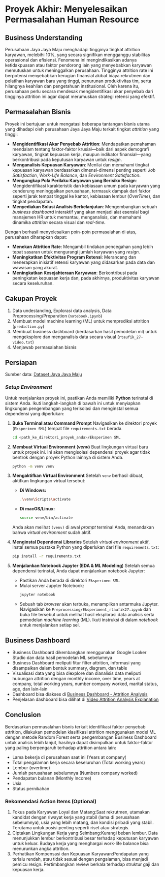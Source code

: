 # Proyek Akhir: Menyelesaikan Permasalahan Human Resource

## Business Understanding

Perusahaan Jaya Jaya Maju menghadapi tingginya tingkat attrition karyawan, melebihi 10%, yang secara signifikan mengganggu stabilitas operasional dan efisiensi. Fenomena ini mengindikasikan adanya ketidakpuasan atau faktor pendorong lain yang menyebabkan karyawan memutuskan untuk meninggalkan perusahaan. Tingginya attrition rate ini berpotensi menyebabkan kerugian finansial akibat biaya rekrutmen dan pelatihan karyawan baru yang tinggi, penurunan produktivitas tim, serta hilangnya keahlian dan pengetahuan institusional. Oleh karena itu, perusahaan perlu secara mendesak mengidentifikasi akar penyebab dari tingginya attrition ini agar dapat merumuskan strategi retensi yang efektif.

## Permasalahan Bisnis

Proyek ini bertujuan untuk mengatasi beberapa tantangan bisnis utama yang dihadapi oleh perusahaan Jaya Jaya Maju terkait tingkat *attrition* yang tinggi:

* **Mengidentifikasi Akar Penyebab Attrition**: Mendapatkan pemahaman mendalam tentang faktor-faktor krusial—baik dari aspek demografi karyawan, tingkat kepuasan kerja, maupun indikator finansial—yang berkontribusi pada keputusan karyawan untuk *resign*.
* **Menganalisis Kepuasan Karyawan**: Menilai dan memahami tingkat kepuasan karyawan berdasarkan dimensi-dimensi penting seperti _Job Satisfaction_, _Work-Life Balance_, dan _Environment Satisfaction_.
* **Mengungkap Pola Perilaku Karyawan yang Berisiko Resign**: Mengidentifikasi karakteristik dan kebiasaan umum pada karyawan yang cenderung meninggalkan perusahaan, termasuk dampak dari faktor seperti jarak tempat tinggal ke kantor, kebiasaan lembur (_OverTime_), dan tingkat pendapatan.
* **Menyediakan Solusi Analisis Berkelanjutan**: Mengembangkan sebuah _business dashboard_ interaktif yang akan menjadi alat esensial bagi manajemen HR untuk memantau, menganalisis, dan memahami dinamika _attrition_ secara visual dan _real-time_.

Dengan berhasil menyelesaikan poin-poin permasalahan di atas, perusahaan diharapkan dapat:

* **Menekan Attrition Rate**: Mengambil tindakan pencegahan yang lebih tepat sasaran untuk mengurangi jumlah karyawan yang *resign*.
* **Meningkatkan Efektivitas Program Retensi**: Merancang dan menerapkan inisiatif retensi karyawan yang didasarkan pada data dan wawasan yang akurat.
* **Meningkatkan Kesejahteraan Karyawan**: Berkontribusi pada peningkatan kepuasan kerja dan, pada akhirnya, produktivitas karyawan secara keseluruhan.

## Cakupan Proyek

1) Data undestanding, Explorasi data analysis, Data Preprocessing/Preparation (`notebook.ipynb`)
2) Membuat model machine learning (ML) untuk memprediksi attrition (`prediction.py`)
3) Membuat business dashboard (berdasarkan hasil pemodelan ml) untuk mengeksplore dan menganalisis data secara visual (`rtaufik_27-video.txt`)
4) Menjawab permasalahan bisnis

## Persiapan

Sumber data: [Dataset Jaya Jaya Maju](https://github.com/dicodingacademy/dicoding_dataset/tree/main/employee)

### _Setup Environment_

Untuk menjalankan proyek ini, pastikan Anda memiliki **Python** terinstal di sistem Anda. Ikuti langkah-langkah di bawah ini untuk menyiapkan lingkungan pengembangan yang terisolasi dan menginstal semua dependensi yang diperlukan:

1.  **Buka Terminal atau Command Prompt**
    Navigasikan ke direktori proyek (`Eksperimen SML`) tempat file `requirements.txt` berada.

    ```bash
    cd <path_ke_direktori_proyek_anda>/Eksperimen SML
    ```

2.  **Membuat Virtual Environment (_venv_)**
    Buat lingkungan virtual baru untuk proyek ini. Ini akan mengisolasi dependensi proyek agar tidak bentrok dengan proyek Python lainnya di sistem Anda.

    ```bash
    python -m venv venv
    ```

3.  **Mengaktifkan Virtual Environment**
    Setelah `venv` berhasil dibuat, aktifkan lingkungan virtual tersebut:

    * **Di Windows:**
        ```bash
        .\venv\Scripts\activate
        ```
    * **Di macOS/Linux:**
        ```bash
        source venv/bin/activate
        ```
    Anda akan melihat `(venv)` di awal *prompt* terminal Anda, menandakan bahwa *virtual environment* sudah aktif.

4.  **Menginstal Dependensi Libraries**
    Setelah *virtual environment* aktif, instal semua pustaka Python yang diperlukan dari file `requirements.txt`:

    ```bash
    pip install -r requirements.txt
    ```

5.  **Menjalankan Notebook Jupyter (EDA & ML Modeling)**
    Setelah semua dependensi terinstal, Anda dapat menjalankan notebook Jupyter:

    * Pastikan Anda berada di direktori `Eksperimen SML`.
    * Mulai server Jupyter Notebook:
        ```bash
        jupyter notebook
        ```
    * Sebuah tab *browser* akan terbuka, menampilkan antarmuka Jupyter. Navigasikan ke `Preprocessing/Eksperiment_rtaufik27.ipynb` dan buka file tersebut untuk melihat hasil eksplorasi data analisis serta pemodelan *machine learning* (ML). Ikuti instruksi di dalam *notebook* untuk menjalankan setiap sel.

## Business Dashboard

- Business Dashboard dikembangkan menggunakan Google Looker Studio dan data hasil pemodelan ML sebelumnya
- Business Dashboard meliputi fitur filter attrition, informasi yang disampaikan dalam bentuk summary, diagram, dan table
- Visualisasi data yang bisa diexplore dan dianalisis data meliputi hubungan attrition dengan monthly income, over time, years at company, total working years, number company worked, marital status, age, dan lain-lain
- Dashboard bisa diakses di [Business Dashboard - Attrition Analysis](https://bit.ly/attrition_analysis_dashboard)
- Penjelasan dashboard bisa dilihat di [Video Attrition Analysis Explanation](https://youtu.be/qTeWGMTanJQ?si=o-OubsdlY3PMGBFY)

## Conclusion

Berdasarkan permasalahan bisnis terkait identifikasi faktor penyebab attrition, dilakukan pemodelan klasifikasi attrition menggunakan model ML dengan metode Random Forest serta pengembangan Business Dashboard untuk analisis lebih lanjut, hasilnya dapat disimpulkan untuk faktor-faktor yang paling berpengaruh terhadap attrition antara lain:
- Lama bekerja di perusahaan saat ini (Years at company)
- Total pengalaman kerja secara keseluruhan (Total working years)
- Lembur (overtime)
- Jumlah perusahaan sebelumnya (Numbers company worked)
- Pendapatan bulanan (Monthly Income)
- Usia
- Status pernikahan

### Rekomendasi Action Items (Optional)

1) Fokus pada Karyawan Loyal dan Matang:Saat rekrutmen, utamakan kandidat dengan riwayat kerja yang stabil (lama di perusahaan sebelumnya), usia yang lebih matang, dan kondisi pribadi yang stabil. Terutama untuk posisi penting seperti riset atau strategis.
2) Ciptakan Lingkungan Kerja yang Seimbang:Kurangi beban lembur. Data menunjukkan lembur berkontribusi besar terhadap keputusan karyawan untuk keluar. Budaya kerja yang menghargai work-life balance bisa menurunkan angka attrition.
3) Perhatikan Kompensasi dan Kepuasan Karyawan:Pendapatan yang terlalu rendah, atau tidak sesuai dengan pengalaman, bisa menjadi pemicu resign. Pertimbangkan review berkala terhadap struktur gaji dan kepuasan kerja.
